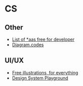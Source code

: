 # CS

## Other
- [List of *aas free for developer](https://free-for.dev/#/?id=ci-cd)
- [Diagram.codes](https://www.diagram.codes/)

## UI/UX
- [Free illustrations, for everything](https://www.glazestock.com)
- [Design System Playground](https://design-system-playground.netlify.com/)
